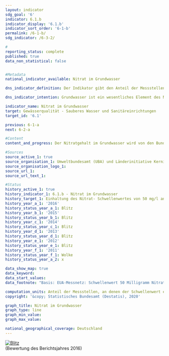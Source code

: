 ```yaml
---                   
layout: indicator                   
sdg_goal: '6'                   
indicator: 6.1.b                   
indicator_display: '6.1.b'                   
indicator_sort_order: '6-1-b'                   
permalink: /6-1-b/                   
sdg_indicator: /6-3-2/                   

#                   
reporting_status: complete                   
published: true                   
data_non_statistical: false                   


#Metadata                   
national_indicator_available: Nitrat im Grundwasser                   

dns_indicator_definition: Der Indikator gibt den Anteil der Messstellen an, an denen der Schwellenwert von 50 Milligramm pro Liter Nitrat im Grundwasser im Jahresmittel eingehalten wird.<sub> Text aus dem Indikatorenbericht 2018</sub>                   

dns_indicator_intention: Grundwasser ist ein wesentliches Element des Naturhaushalts. Es ist Teil des Wasserkreislaufs und erfüllt wichtige ökologische Funktionen. Grundwasser ist auch die wichtigste Trinkwasserressource Deutschlands. Erhöhte Nitratgehalte beeinträchtigen jedoch die Ökologie der Gewässer. Der Schwellenwert von 50 Milligramm Nitrat pro Liter im Grundwasser, der in der Grundwasserverordnung sowie der Oberflächengewässerverordnung angegeben ist, soll daher an allen Messstellen eingehalten werden.<sub> Text aus dem Indikatorenbericht 2018</sub>                   

indicator_name: Nitrat im Grundwasser                   
target: Gewässerqualität - Sauberes Wasser und Sanitäreinrichtungen                   
target_id: '6.1'                   

previous: 6-1-a                   
next: 6-2-a                   

#Content                    
content_and_progress: Der Nitratgehalt im Grundwasser wird von den Bundesländern für die Berichterstattung über den Zustand des Grundwassers in Deutschland an die Europäische Umweltagentur (EUA) erhoben. Die dazu verwendeten Messstellen werden im sogenannten EUA-Messnetz zusammengefasst. Die Daten werden vom Umweltbundesamt nach Angaben der Bund/Länder-Arbeitsgemeinschaft Wasser (LAWA) zusammengestellt.<br><br>Die Belastung des Grundwassers mit Nitrat, einer natürlichen Stickstoffverbindung, entsteht in erster Linie durch Auswaschung von Nitrat aus verschiedenen stickstoffhaltigen Düngemitteln. Dazu gehört neben Wirtschaftsdüngern wie Jauche oder Gülle, der in Regionen mit intensiver Viehhaltung anfällt, auch der bei intensivem Ackerbau eingesetzte Mineraldünger. In den letzten Jahren werden darüber hinaus Gärreste, die als Nebenprodukt von Biogasanlagen entstehen, vermehrt als Dünger in der Landwirtschaft eingesetzt. Auch dies führt zu erhöhtem Stickstoffgehalt im Boden und damit zu höheren Nitratwerten im Grundwasser.<br><br>Die natürliche Vorbelastung liegt für Nitrat zwischen 0 und maximal 10 Milligramm pro Liter. Gehalte zwischen 10 und 25 Milligramm pro Liter sind Anzeichen einer geringen bis mittleren Belastung. Konzentrationen zwischen 25 und 50 Milligramm pro Liter zeigen eine starke Grundwasserbelastung an. Wird der Schwellenwert der Grundwasserverordnung von 50 Milligramm pro Liter, der auch diesem Indikator zugrunde liegt, überschritten, ist das Grundwasser in einem schlechten chemischen Zustand und kann nicht ohne Aufbereitung als Trinkwasser verwendet werden.<br><br>Wie auch der Indikator zum Phosphorgehalt in Fließgewässern gibt dieser Indikator keinen Hinweis auf den Umfang der Grenzwertüber- bzw. -unterschreitung. Es wird nur erfasst, an wie vielen aller Messstellen der vorgegebene Schwellenwert eingehalten wurde. Dabei haben die Anzahl und die Repräsentativität der Verteilung der Messstellen beziehungsweise deren regionale Konzentration einen erheblichen Einfluss auf das Ergebnis dieses Indikators. Im Jahr 2015 wurde das EUA-Grundwassermessnetz jedoch grundlegend überarbeitet, angepasst und erweitert, um die Repräsentativität der Ergebnisse zu erhöhen.<br><br>Die Nitratbelastung kann an einigen Messstellen stark zurückgegangen sein. Sollte sie jedoch weiterhin oberhalb des Schwellenwertes von 50 Milligramm pro Liter liegen, spiegelt sich die Reduktion nicht im Indikator wider. Gleiches gilt für steigende Nitratbelastungen, die jedoch weiterhin unter dem Schwellenwert verbleiben. Ebenso muss bei der Interpretation berück-sichtigt werden, dass Maßnahmen zur Verringerung der Nitratbelastung möglicherweise erst verzögert Wirkung zeigen, etwa weil die Sickerzeit von der Oberfläche bis in das Grundwasser mehrere Jahre beträgt.<br><br>Im Jahr 2018 wurde der Grenzwert von 50 Milligramm pro Liter an Nitrat an 17,3&nbsp;% der Grundwassermessstellen des EUA-Messnetzes überschritten. Folglich darf das Grundwasser dort nicht ohne Aufbereitung zur Trinkwasserversorgung verwendet werden. Seit dem Jahr 2008 ist der Anteil der Messstellen, die diesen Grenzwert überschreiten, nahezu unverändert. Damit ist das Ziel, den Grenzwert an allen Messstellen einzuhalten, nicht erreicht und auch keine Entwicklung des Indikators in diese Richtung zu erkennen.<br><br>Der Wert von 25 Milligramm pro Liter, der immer noch eine starke Belastung anzeigt, wurde an mehr als einem Drittel (34,6&nbsp;%) der Messstellen überschritten. Auch dieser Anteil blieb über die Jahre nahezu gleich.<sub> Text aus dem Indikatorenbericht 2018</sub>                   

#Sources
source_active_1: true                           
source_organisation_1: Umweltbundesamt (UBA) und Länderinitiative Kernindikatoren auf Basis von Daten der Bund/Länder-Arbeitsgemeinschaft Wasser                           
source_organisation_logo_1:                            
source_url_1:                            
source_url_text_1:                            

#Status                   
history_active_1: true                   
history_indicator_1: 6.1.b - Nitrat im Grundwasser                   
history_target_1: Einhaltung des Nitrat- Schwellenwertes von 50 mg/l an allen Messstellen bis 2030
history_year_a_1: '2016'                           
history_status_year_a_1: Blitz
history_year_b_1: '2015'                           
history_status_year_b_1: Blitz
history_year_c_1: '2014'                           
history_status_year_c_1: Blitz
history_year_d_1: '2013'                           
history_status_year_d_1: Blitz
history_year_e_1: '2012'                           
history_status_year_e_1: Blitz
history_year_f_1: '2011'                           
history_status_year_f_1: Wolke
history_status_year_a_2: x

data_show_map: true                   
data_keyword:                    
data_start_values:                    
data_footnote: "Basis: EUA-Messnetz: Schwellenwert 50 Milligramm Nitrat pro Liter im Jahresmittel"                   

computation_units: Anteil der Messstellen, an denen der Schwellenwert eingehalten wird, in&nbsp;%                   
copyright: '&copy; Statistisches Bundesamt (Destatis), 2020'                   

graph_title: Nitrat im Grundwasser                   
graph_type: line                   
graph_min_value:                    
graph_max_value:                    

national_geographical_coverage: Deutschland                   
---
```

<div>                           
  <div class="my-header">                           
    <a href="https://sustainabledevelopment-deutschland.github.io/status/"><img src="https://g205sdgs.github.io/sdg-indicators/public/Wettersymbole/Blitz.png" alt="Blitz" />                           
    </a>                           
  </div>
  <div class="my-header-note">
    <span>(Bewertung des Berichtsjahres 2016)</span>
  </div>                           
</div>